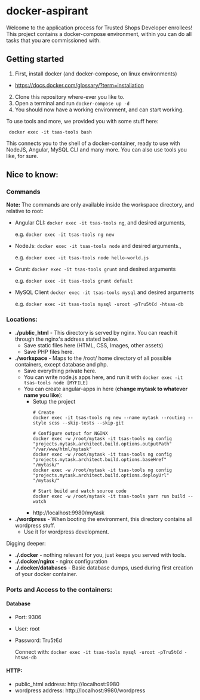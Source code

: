 # docker-aspirant

Welcome to the application process for Trusted Shops Developer enrollees! This project contains a docker-compose environment, 
within you can do all tasks that you are commissioned with.

## Getting started

1. First, install docker (and docker-compose, on linux environments)
  - https://docs.docker.com/glossary/?term=installation
2. Clone this repository where-ever you like to.
3. Open a terminal and run `docker-compose up -d`
4. You should now have a working environment, and can start working.

To use tools and more, we provided you with some stuff here:

``` docker exec -it tsas-tools bash```

This connects you to the shell of a docker-container, ready to use with NodeJS, Angular, MySQL CLI and many more.
You can also use tools you like, for sure.

## Nice to know:
### Commands

**Note:** The commands are only available inside the workspace directory, and relative to root:

- Angular CLI: `docker exec -it tsas-tools ng`, and desired arguments, 

  e.g. `docker exec -it tsas-tools ng new`
- NodeJs: 
   `docker exec -it tsas-tools node` and desired arguments.,

  e.g. `docker exec -it tsas-tools node hello-world.js`

- Grunt: `docker exec -it tsas-tools grunt` and desired arguments

  e.g. `docker exec -it tsas-tools grunt default`

- MySQL Client
  `docker exec -it tsas-tools mysql` and desired arguments

  e.g. `docker exec -it tsas-tools mysql -uroot -pTru5t€d -htsas-db`

### Locations:

- **./public_html** - This directory is served by nginx. You can reach it through the nginx's address stated below.
  -  Save static files here (HTML, CSS, Images, other assets)
  -  Save PHP files here.
- **./workspace** - Maps to the /root/ home directory of all possible containers, except database and php.
  - Save everything private here.
  - You can write node.js apps here, and run it with `docker exec -it tsas-tools node [MYFILE]`
  - You can create angular-apps in here (**change mytask to whatever name you like**):
      - Setup the project
        ```
        # Create
        docker exec -it tsas-tools ng new --name mytask --routing --style scss --skip-tests --skip-git

        # Configure output for NGINX
        docker exec -w /root/mytask -it tsas-tools ng config "projects.mytask.architect.build.options.outputPath" "/var/www/html/mytask"
        docker exec -w /root/mytask -it tsas-tools ng config "projects.mytask.architect.build.options.baseHref" "/mytask/"
        docker exec -w /root/mytask -it tsas-tools ng config "projects.mytask.architect.build.options.deployUrl" "/mytask/"

        # Start build and watch source code
        docker exec -w /root/mytask -it tsas-tools yarn run build --watch
        ```
      - http://localhost:9980/mytask
- **./wordpress** - When booting the environment, this directory contains all wordpress stuff.
  - Use it for wordpress development.

Digging deeper:
- **./.docker** - nothing relevant for you, just keeps you served with tools.
- **./.docker/nginx** - nginx configuration
- **./.docker/databases** - Basic database dumps, used during first creation of your docker container.

### Ports and Access to the containers:
#### Database
- Port: 9306
- User: root
- Password: Tru5t€d

  Connect with: `docker exec -it tsas-tools mysql -uroot -pTru5t€d -htsas-db`
#### HTTP:
- public_html address: http://localhost:9980
- wordpress address: http://localhost:9980/wordpress

